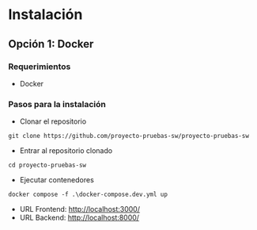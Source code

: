 # Instalación
## Opción 1: Docker
### Requerimientos
- Docker
### Pasos para la instalación
- Clonar el repositorio
```
git clone https://github.com/proyecto-pruebas-sw/proyecto-pruebas-sw
```
- Entrar al repositorio clonado
```
cd proyecto-pruebas-sw
```
- Ejecutar contenedores
```
docker compose -f .\docker-compose.dev.yml up
```
- URL Frontend: [http://localhost:3000/](http://localhost:3000/)
- URL Backend: [http://localhost:8000/](http://localhost:8000/)